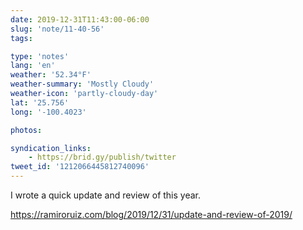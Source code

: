 ```yaml
---
date: 2019-12-31T11:43:00-06:00
slug: 'note/11-40-56'
tags:

type: 'notes'
lang: 'en'
weather: '52.34°F'
weather-summary: 'Mostly Cloudy'
weather-icon: 'partly-cloudy-day'
lat: '25.756'
long: '-100.4023'

photos:

syndication_links:
    - https://brid.gy/publish/twitter
tweet_id: '1212066445812740096'
---
```

I wrote a quick update and review of this year.

https://ramiroruiz.com/blog/2019/12/31/update-and-review-of-2019/
